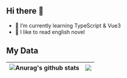 ## Hi there 👋

<!--
**AngryChocobo/AngryChocobo** is a ✨ _special_ ✨ repository because its `README.md` (this file) appears on your GitHub profile.

Here are some ideas to get you started:
-->

- 🌱 I’m currently learning TypeScript & Vue3
- 📖 I like to read english novel

## My Data

| <img align="center" src="https://github-readme-stats.vercel.app/api?username=AngryChocobo&show_icons=true&include_all_commits=true&theme=buefy&hide_border=true" alt="Anurag's github stats" /> | <img align="center" src="https://github-readme-stats.vercel.app/api/top-langs/?username=angrychocobo&exclude_repo=monster-hunter-web-data&layout=compact&theme=buefy&hide_border=true" /> | 
| ------------- | ------------- |
